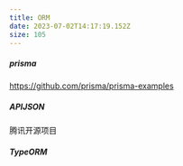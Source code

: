 ```yaml
---
title: ORM
date: 2023-07-02T14:17:19.152Z
size: 105
---
```

##### prisma

https://github.com/prisma/prisma-examples

##### APIJSON

腾讯开源项目

##### TypeORM
